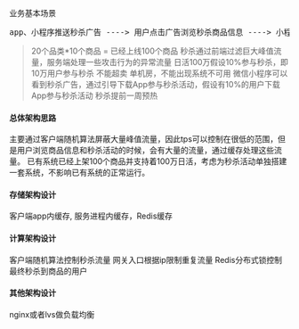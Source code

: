 
业务基本场景
<pre>
app、小程序推送秒杀广告 ----> 用户点击广告浏览秒杀商品信息 ----> 小程序端用户下载app ----> 活动开始秒杀抢购商品 ----> 后台审核 ----> 发货
</pre>

> 20个品类*10个商品 = 已经上线100个商品
> 秒杀通过前端过滤巨大峰值流量，服务端处理一些攻击行为的异常流量
> 日活100万假设10%参与秒杀，即10万用户参与秒杀
> 不能超卖
> 单机房，不能出现系统不可用
> 微信小程序可以看到秒杀广告，通过引导下载App参与秒杀活动，假设有10%的用户下载App参与秒杀活动
> 秒杀提前一周预热

#### 总体架构思路
主要通过客户端随机算法屏蔽大量峰值流量，因此tps可以控制在很低的范围，但是用户浏览商品信息和秒杀活动的时候，会有大量的流量，通过缓存处理这些流量。
已有系统已经上架100个商品并支持着100万日活，考虑为秒杀活动单独搭建一套系统，不影响已有系统的正常运行。
#### 存储架构设计
客户端app内缓存, 服务进程内缓存，Redis缓存
#### 计算架构设计
客户端随机算法控制秒杀流量
网关入口根据ip限制重复流量
Redis分布式锁控制最终秒杀到商品的用户
#### 其他架构设计
nginx或者lvs做负载均衡